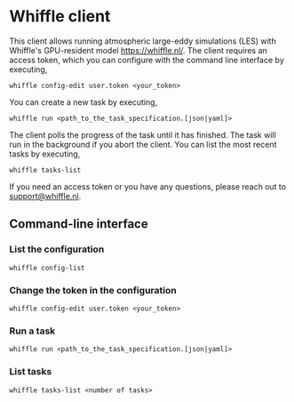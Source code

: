 # Whiffle client

This client allows running atmospheric large-eddy simulations (LES) with Whiffle's GPU-resident model <https://whiffle.nl/>. 
The client requires an access token, which you can configure with the command line interface by executing,

`whiffle config-edit user.token <your_token>`

You can create a new task by executing,

`whiffle run <path_to_the_task_specification.[json|yaml]>`

The client polls the progress of the task until it has finished. The task will run in the background if you abort the client.
You can list the most recent tasks by executing,

`whiffle tasks-list`

If you need an access token or you have any questions, please reach out to <support@whiffle.nl>.

## Command-line interface

### List the configuration

`whiffle config-list`

### Change the token in the configuration

`whiffle config-edit user.token <your_token>`

### Run a task

`whiffle run <path_to_the_task_specification.[json|yaml]>`

### List tasks

`whiffle tasks-list <number of tasks>`